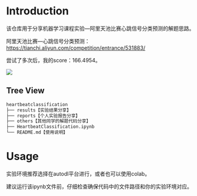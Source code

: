 # Introduction

该仓库用于分享机器学习课程实验—阿里天池比赛心跳信号分类预测的解题思路。

阿里天池比赛—心跳信号分类预测：https://tianchi.aliyun.com/competition/entrance/531883/

尝试了多次后，我的score：166.4954。

![](https://cdn.sa.net/2024/06/16/Je532EWPy94MqhT.webp)

## Tree View

```bash
heartbeatclassification
├── results【实验结果分享】
├── reports【个人实验报告分享】
├── others【其他同学的解题代码分享】
├── HeartbeatClassification.ipynb
└── README.md【使用说明】
```

# Usage

实验环境推荐选择在autodl平台进行，或者也可以使用colab。

建议运行该ipynb文件前，仔细检查确保代码中的文件路径和你的实验环境对应。

